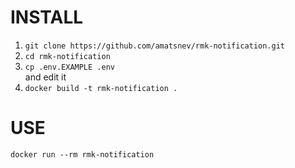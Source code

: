 # INSTALL

1. `git clone https://github.com/amatsnev/rmk-notification.git`
2. `cd rmk-notification`
2. `cp .env.EXAMPLE .env`  
    and edit it
3. `docker build -t rmk-notification . `


# USE

`docker run --rm rmk-notification `
